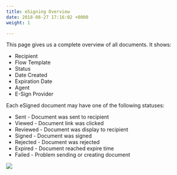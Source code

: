 ```yaml
---
title: eSigning Overview
date: 2018-08-27 17:16:02 +0000
weight: 1

---
```

This page gives us a complete overview of all documents. It shows:

* Recipient
* Flow Template
* Status
* Date Created
* Expiration Date
* Agent
* E-Sign Provider

Each eSigned document may have one of the following statuses:

* Sent - Document was sent to recipient
* Viewed - Document link was clicked
* Reviewed - Document was display to recipient
* Signed - Document was signed
* Rejected - Document was rejected
* Expired - Document reached expire time
* Failed - Problem sending or creating document

![](/uploads/esigning-overview.png)